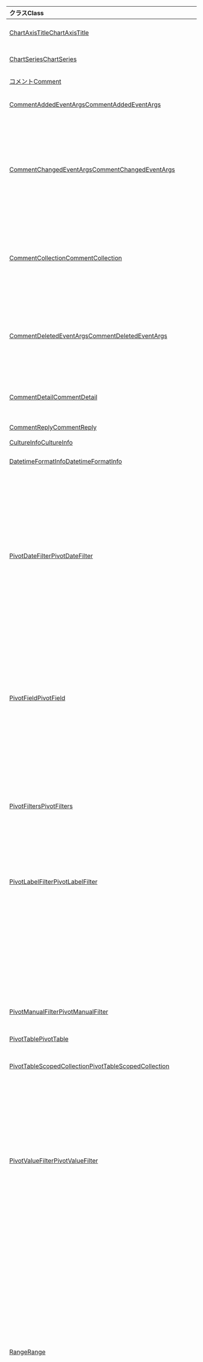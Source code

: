 | <span data-ttu-id="be925-101">クラス</span><span class="sxs-lookup"><span data-stu-id="be925-101">Class</span></span> | <span data-ttu-id="be925-102">フィールド</span><span class="sxs-lookup"><span data-stu-id="be925-102">Fields</span></span> | <span data-ttu-id="be925-103">説明</span><span class="sxs-lookup"><span data-stu-id="be925-103">Description</span></span> |
|:---|:---|:---|
|[<span data-ttu-id="be925-104">ChartAxisTitle</span><span class="sxs-lookup"><span data-stu-id="be925-104">ChartAxisTitle</span></span>](/javascript/api/excel/excel.chartaxistitle)|[<span data-ttu-id="be925-105">textOrientation</span><span class="sxs-lookup"><span data-stu-id="be925-105">textOrientation</span></span>](/javascript/api/excel/excel.chartaxistitle#textorientation)|<span data-ttu-id="be925-106">グラフ軸のタイトルに対して、テキストの方向を指定する角度を指定します。</span><span class="sxs-lookup"><span data-stu-id="be925-106">Specifies the angle to which the text is oriented for the chart axis title.</span></span>|
|[<span data-ttu-id="be925-107">ChartSeries</span><span class="sxs-lookup"><span data-stu-id="be925-107">ChartSeries</span></span>](/javascript/api/excel/excel.chartseries)|[<span data-ttu-id="be925-108">getDimensionValues (dimension: Excel. ChartSeriesDimension)</span><span class="sxs-lookup"><span data-stu-id="be925-108">getDimensionValues(dimension: Excel.ChartSeriesDimension)</span></span>](/javascript/api/excel/excel.chartseries#getdimensionvalues-dimension-)|<span data-ttu-id="be925-109">グラフの系列の1つの次元から値を取得します。</span><span class="sxs-lookup"><span data-stu-id="be925-109">Gets the values from a single dimension of the chart series.</span></span>|
|[<span data-ttu-id="be925-110">コメント</span><span class="sxs-lookup"><span data-stu-id="be925-110">Comment</span></span>](/javascript/api/excel/excel.comment)|[<span data-ttu-id="be925-111">contentType</span><span class="sxs-lookup"><span data-stu-id="be925-111">contentType</span></span>](/javascript/api/excel/excel.comment#contenttype)|<span data-ttu-id="be925-112">コメントのコンテンツタイプを取得します。</span><span class="sxs-lookup"><span data-stu-id="be925-112">Gets the content type of the comment.</span></span>|
|[<span data-ttu-id="be925-113">CommentAddedEventArgs</span><span class="sxs-lookup"><span data-stu-id="be925-113">CommentAddedEventArgs</span></span>](/javascript/api/excel/excel.commentaddedeventargs)|[<span data-ttu-id="be925-114">コメントの詳細</span><span class="sxs-lookup"><span data-stu-id="be925-114">commentDetails</span></span>](/javascript/api/excel/excel.commentaddedeventargs#commentdetails)|<span data-ttu-id="be925-115">`CommentDetail`関連付けられている返信のコメント id と id を含む配列を取得します。</span><span class="sxs-lookup"><span data-stu-id="be925-115">Gets the `CommentDetail` array that contains the comment ID and IDs of its related replies.</span></span>|
||[<span data-ttu-id="be925-116">source</span><span class="sxs-lookup"><span data-stu-id="be925-116">source</span></span>](/javascript/api/excel/excel.commentaddedeventargs#source)|<span data-ttu-id="be925-117">イベントのソースを指定します。</span><span class="sxs-lookup"><span data-stu-id="be925-117">Specifies the source of the event.</span></span>|
||[<span data-ttu-id="be925-118">type</span><span class="sxs-lookup"><span data-stu-id="be925-118">type</span></span>](/javascript/api/excel/excel.commentaddedeventargs#type)|<span data-ttu-id="be925-119">イベントの種類を取得します。</span><span class="sxs-lookup"><span data-stu-id="be925-119">Gets the type of the event.</span></span>|
||[<span data-ttu-id="be925-120">worksheetId</span><span class="sxs-lookup"><span data-stu-id="be925-120">worksheetId</span></span>](/javascript/api/excel/excel.commentaddedeventargs#worksheetid)|<span data-ttu-id="be925-121">イベントが発生したワークシートの Id を取得します。</span><span class="sxs-lookup"><span data-stu-id="be925-121">Gets the Id of the worksheet in which the event happened.</span></span>|
|[<span data-ttu-id="be925-122">CommentChangedEventArgs</span><span class="sxs-lookup"><span data-stu-id="be925-122">CommentChangedEventArgs</span></span>](/javascript/api/excel/excel.commentchangedeventargs)|[<span data-ttu-id="be925-123">changeType</span><span class="sxs-lookup"><span data-stu-id="be925-123">changeType</span></span>](/javascript/api/excel/excel.commentchangedeventargs#changetype)|<span data-ttu-id="be925-124">変更されたイベントの発生方法を表す変更の種類を取得します。</span><span class="sxs-lookup"><span data-stu-id="be925-124">Gets the change type that represents how the changed event is triggered.</span></span>|
||[<span data-ttu-id="be925-125">コメントの詳細</span><span class="sxs-lookup"><span data-stu-id="be925-125">commentDetails</span></span>](/javascript/api/excel/excel.commentchangedeventargs#commentdetails)|<span data-ttu-id="be925-126">コメントの Id とそれに関連する返信の Id が含まれているコメントの詳細配列を取得します。</span><span class="sxs-lookup"><span data-stu-id="be925-126">Get the CommentDetail array which contains the comment Id and Ids of its related replies.</span></span>|
||[<span data-ttu-id="be925-127">source</span><span class="sxs-lookup"><span data-stu-id="be925-127">source</span></span>](/javascript/api/excel/excel.commentchangedeventargs#source)|<span data-ttu-id="be925-128">イベントのソースを指定します。</span><span class="sxs-lookup"><span data-stu-id="be925-128">Specifies the source of the event.</span></span>|
||[<span data-ttu-id="be925-129">type</span><span class="sxs-lookup"><span data-stu-id="be925-129">type</span></span>](/javascript/api/excel/excel.commentchangedeventargs#type)|<span data-ttu-id="be925-130">イベントの種類を取得します。</span><span class="sxs-lookup"><span data-stu-id="be925-130">Gets the type of the event.</span></span>|
||[<span data-ttu-id="be925-131">worksheetId</span><span class="sxs-lookup"><span data-stu-id="be925-131">worksheetId</span></span>](/javascript/api/excel/excel.commentchangedeventargs#worksheetid)|<span data-ttu-id="be925-132">イベントが発生したワークシートの Id を取得します。</span><span class="sxs-lookup"><span data-stu-id="be925-132">Gets the Id of the worksheet in which the event happened.</span></span>|
|[<span data-ttu-id="be925-133">CommentCollection</span><span class="sxs-lookup"><span data-stu-id="be925-133">CommentCollection</span></span>](/javascript/api/excel/excel.commentcollection)|[<span data-ttu-id="be925-134">onAdded</span><span class="sxs-lookup"><span data-stu-id="be925-134">onAdded</span></span>](/javascript/api/excel/excel.commentcollection#onadded)|<span data-ttu-id="be925-135">コメントが追加されるときに発生します。</span><span class="sxs-lookup"><span data-stu-id="be925-135">Occurs when the comments are added.</span></span>|
||[<span data-ttu-id="be925-136">onChanged</span><span class="sxs-lookup"><span data-stu-id="be925-136">onChanged</span></span>](/javascript/api/excel/excel.commentcollection#onchanged)|<span data-ttu-id="be925-137">返信が削除されたときを含め、コメントのコレクション内のコメントまたは返信が変更されたときに発生します。</span><span class="sxs-lookup"><span data-stu-id="be925-137">Occurs when comments or replies in a comment collection are changed, including when replies are deleted.</span></span>|
||[<span data-ttu-id="be925-138">onDeleted</span><span class="sxs-lookup"><span data-stu-id="be925-138">onDeleted</span></span>](/javascript/api/excel/excel.commentcollection#ondeleted)|<span data-ttu-id="be925-139">コメントのコレクションでコメントが削除されると発生します。</span><span class="sxs-lookup"><span data-stu-id="be925-139">Occurs when comments are deleted in the comment collection.</span></span>|
|[<span data-ttu-id="be925-140">CommentDeletedEventArgs</span><span class="sxs-lookup"><span data-stu-id="be925-140">CommentDeletedEventArgs</span></span>](/javascript/api/excel/excel.commentdeletedeventargs)|[<span data-ttu-id="be925-141">コメントの詳細</span><span class="sxs-lookup"><span data-stu-id="be925-141">commentDetails</span></span>](/javascript/api/excel/excel.commentdeletedeventargs#commentdetails)|<span data-ttu-id="be925-142">`CommentDetail`関連付けられている返信のコメント id と id を含む配列を取得します。</span><span class="sxs-lookup"><span data-stu-id="be925-142">Gets the `CommentDetail` array that contains the comment ID and IDs of its related replies.</span></span>|
||[<span data-ttu-id="be925-143">source</span><span class="sxs-lookup"><span data-stu-id="be925-143">source</span></span>](/javascript/api/excel/excel.commentdeletedeventargs#source)|<span data-ttu-id="be925-144">イベントのソースを指定します。</span><span class="sxs-lookup"><span data-stu-id="be925-144">Specifies the source of the event.</span></span>|
||[<span data-ttu-id="be925-145">type</span><span class="sxs-lookup"><span data-stu-id="be925-145">type</span></span>](/javascript/api/excel/excel.commentdeletedeventargs#type)|<span data-ttu-id="be925-146">イベントの種類を取得します。</span><span class="sxs-lookup"><span data-stu-id="be925-146">Gets the type of the event.</span></span>|
||[<span data-ttu-id="be925-147">worksheetId</span><span class="sxs-lookup"><span data-stu-id="be925-147">worksheetId</span></span>](/javascript/api/excel/excel.commentdeletedeventargs#worksheetid)|<span data-ttu-id="be925-148">イベントが発生したワークシートの Id を取得します。</span><span class="sxs-lookup"><span data-stu-id="be925-148">Gets the Id of the worksheet in which the event happened.</span></span>|
|[<span data-ttu-id="be925-149">CommentDetail</span><span class="sxs-lookup"><span data-stu-id="be925-149">CommentDetail</span></span>](/javascript/api/excel/excel.commentdetail)|[<span data-ttu-id="be925-150">commentId</span><span class="sxs-lookup"><span data-stu-id="be925-150">commentId</span></span>](/javascript/api/excel/excel.commentdetail#commentid)|<span data-ttu-id="be925-151">コメントの id を表します。</span><span class="sxs-lookup"><span data-stu-id="be925-151">Represents the id of comment.</span></span>|
||[<span data-ttu-id="be925-152">replyIds</span><span class="sxs-lookup"><span data-stu-id="be925-152">replyIds</span></span>](/javascript/api/excel/excel.commentdetail#replyids)|<span data-ttu-id="be925-153">コメントに関連付けられている返信の id を表します。</span><span class="sxs-lookup"><span data-stu-id="be925-153">Represents the ids of the related replies belong to comment.</span></span>|
|[<span data-ttu-id="be925-154">CommentReply</span><span class="sxs-lookup"><span data-stu-id="be925-154">CommentReply</span></span>](/javascript/api/excel/excel.commentreply)|[<span data-ttu-id="be925-155">contentType</span><span class="sxs-lookup"><span data-stu-id="be925-155">contentType</span></span>](/javascript/api/excel/excel.commentreply#contenttype)|<span data-ttu-id="be925-156">返信のコンテンツの種類。</span><span class="sxs-lookup"><span data-stu-id="be925-156">The content type of the reply.</span></span>|
|[<span data-ttu-id="be925-157">CultureInfo</span><span class="sxs-lookup"><span data-stu-id="be925-157">CultureInfo</span></span>](/javascript/api/excel/excel.cultureinfo)|[<span data-ttu-id="be925-158">datetimeFormat</span><span class="sxs-lookup"><span data-stu-id="be925-158">datetimeFormat</span></span>](/javascript/api/excel/excel.cultureinfo#datetimeformat)|<span data-ttu-id="be925-159">日付と時刻を表示するためのカルチャに適した形式を定義します。</span><span class="sxs-lookup"><span data-stu-id="be925-159">Defines the culturally appropriate format of displaying date and time.</span></span>|
|[<span data-ttu-id="be925-160">DatetimeFormatInfo</span><span class="sxs-lookup"><span data-stu-id="be925-160">DatetimeFormatInfo</span></span>](/javascript/api/excel/excel.datetimeformatinfo)|[<span data-ttu-id="be925-161">dateSeparator</span><span class="sxs-lookup"><span data-stu-id="be925-161">dateSeparator</span></span>](/javascript/api/excel/excel.datetimeformatinfo#dateseparator)|<span data-ttu-id="be925-162">日付の区切り文字として使用される文字列を取得します。</span><span class="sxs-lookup"><span data-stu-id="be925-162">Gets the string used as the date separator.</span></span>|
||[<span data-ttu-id="be925-163">longDatePattern</span><span class="sxs-lookup"><span data-stu-id="be925-163">longDatePattern</span></span>](/javascript/api/excel/excel.datetimeformatinfo#longdatepattern)|<span data-ttu-id="be925-164">長い日付の値の書式指定文字列を取得します。</span><span class="sxs-lookup"><span data-stu-id="be925-164">Gets the format string for a long date value.</span></span>|
||[<span data-ttu-id="be925-165">longTimePattern</span><span class="sxs-lookup"><span data-stu-id="be925-165">longTimePattern</span></span>](/javascript/api/excel/excel.datetimeformatinfo#longtimepattern)|<span data-ttu-id="be925-166">長い時間の値の書式指定文字列を取得します。</span><span class="sxs-lookup"><span data-stu-id="be925-166">Gets the format string for a long time value.</span></span>|
||[<span data-ttu-id="be925-167">短い日付パターン</span><span class="sxs-lookup"><span data-stu-id="be925-167">shortDatePattern</span></span>](/javascript/api/excel/excel.datetimeformatinfo#shortdatepattern)|<span data-ttu-id="be925-168">短い日付の値の書式文字列を取得します。</span><span class="sxs-lookup"><span data-stu-id="be925-168">Gets the format string for a short date value.</span></span>|
||[<span data-ttu-id="be925-169">timeSeparator</span><span class="sxs-lookup"><span data-stu-id="be925-169">timeSeparator</span></span>](/javascript/api/excel/excel.datetimeformatinfo#timeseparator)|<span data-ttu-id="be925-170">時刻の区切り記号として使用される文字列を取得します。</span><span class="sxs-lookup"><span data-stu-id="be925-170">Gets the string used as the time separator.</span></span>|
|[<span data-ttu-id="be925-171">PivotDateFilter</span><span class="sxs-lookup"><span data-stu-id="be925-171">PivotDateFilter</span></span>](/javascript/api/excel/excel.pivotdatefilter)|[<span data-ttu-id="be925-172">comparator</span><span class="sxs-lookup"><span data-stu-id="be925-172">comparator</span></span>](/javascript/api/excel/excel.pivotdatefilter#comparator)|<span data-ttu-id="be925-173">比較演算子は、他の値を比較する静的な値です。</span><span class="sxs-lookup"><span data-stu-id="be925-173">The comparator is the static value to which other values are compared.</span></span>|
||[<span data-ttu-id="be925-174">condition</span><span class="sxs-lookup"><span data-stu-id="be925-174">condition</span></span>](/javascript/api/excel/excel.pivotdatefilter#condition)|<span data-ttu-id="be925-175">必要なフィルター条件を定義するフィルターの条件を指定します。</span><span class="sxs-lookup"><span data-stu-id="be925-175">Specifies the condition for the filter, which defines the necessary filtering criteria.</span></span>|
||[<span data-ttu-id="be925-176">排他</span><span class="sxs-lookup"><span data-stu-id="be925-176">exclusive</span></span>](/javascript/api/excel/excel.pivotdatefilter#exclusive)|<span data-ttu-id="be925-177">True の場合、フィルターは条件に一致するアイテムを *除外* します。</span><span class="sxs-lookup"><span data-stu-id="be925-177">If true, filter *excludes* items that meet criteria.</span></span>|
||[<span data-ttu-id="be925-178">lowerBound</span><span class="sxs-lookup"><span data-stu-id="be925-178">lowerBound</span></span>](/javascript/api/excel/excel.pivotdatefilter#lowerbound)|<span data-ttu-id="be925-179">フィルター条件の範囲の下限を指定し `Between` ます。</span><span class="sxs-lookup"><span data-stu-id="be925-179">The lower-bound of the range for the `Between` filter condition.</span></span>|
||[<span data-ttu-id="be925-180">upperBound</span><span class="sxs-lookup"><span data-stu-id="be925-180">upperBound</span></span>](/javascript/api/excel/excel.pivotdatefilter#upperbound)|<span data-ttu-id="be925-181">フィルター条件の範囲の上限を指定し `Between` ます。</span><span class="sxs-lookup"><span data-stu-id="be925-181">The upper-bound of the range for the `Between` filter condition.</span></span>|
||[<span data-ttu-id="be925-182">wholeDays</span><span class="sxs-lookup"><span data-stu-id="be925-182">wholeDays</span></span>](/javascript/api/excel/excel.pivotdatefilter#wholedays)|<span data-ttu-id="be925-183">`Equals`、、 `Before` `After` 、および `Between` フィルター条件の場合、比較を日単位で行う必要があるかどうかを示します。</span><span class="sxs-lookup"><span data-stu-id="be925-183">For `Equals`, `Before`, `After`, and `Between` filter conditions, indicates if comparisons should be made as whole days.</span></span>|
|[<span data-ttu-id="be925-184">PivotField</span><span class="sxs-lookup"><span data-stu-id="be925-184">PivotField</span></span>](/javascript/api/excel/excel.pivotfield)|[<span data-ttu-id="be925-185">applyFilter (filter: PivotFilters)</span><span class="sxs-lookup"><span data-stu-id="be925-185">applyFilter(filter: Excel.PivotFilters)</span></span>](/javascript/api/excel/excel.pivotfield#applyfilter-filter-)|<span data-ttu-id="be925-186">1つまたは複数のフィールドの現在の PivotFilters を設定し、フィールドに適用します。</span><span class="sxs-lookup"><span data-stu-id="be925-186">Sets one or more of the field's current PivotFilters and applies them to the field.</span></span>|
||[<span data-ttu-id="be925-187">clearAllFilters ()</span><span class="sxs-lookup"><span data-stu-id="be925-187">clearAllFilters()</span></span>](/javascript/api/excel/excel.pivotfield#clearallfilters--)|<span data-ttu-id="be925-188">すべてのフィールドフィルターのすべての条件をクリアします。</span><span class="sxs-lookup"><span data-stu-id="be925-188">Clears all criteria from all of the field's filters.</span></span>|
||[<span data-ttu-id="be925-189">clearFilter (filterType: PivotFilterType)</span><span class="sxs-lookup"><span data-stu-id="be925-189">clearFilter(filterType: Excel.PivotFilterType)</span></span>](/javascript/api/excel/excel.pivotfield#clearfilter-filtertype-)|<span data-ttu-id="be925-190">指定した種類のフィールドのフィルターから、すべての既存の条件を削除します (現在適用されている場合)。</span><span class="sxs-lookup"><span data-stu-id="be925-190">Clears all existing criteria from the field's filter of the given type (if one is currently applied).</span></span>|
||[<span data-ttu-id="be925-191">getFilters ()</span><span class="sxs-lookup"><span data-stu-id="be925-191">getFilters()</span></span>](/javascript/api/excel/excel.pivotfield#getfilters--)|<span data-ttu-id="be925-192">フィールドに現在適用されているすべてのフィルターを取得します。</span><span class="sxs-lookup"><span data-stu-id="be925-192">Gets all filters currently applied on the field.</span></span>|
||[<span data-ttu-id="be925-193">isFiltered (filterType?: PivotFilterType)</span><span class="sxs-lookup"><span data-stu-id="be925-193">isFiltered(filterType?: Excel.PivotFilterType)</span></span>](/javascript/api/excel/excel.pivotfield#isfiltered-filtertype-)|<span data-ttu-id="be925-194">フィールドに適用されているフィルターがあるかどうかを確認します。</span><span class="sxs-lookup"><span data-stu-id="be925-194">Checks if there are any applied filters on the field.</span></span>|
|[<span data-ttu-id="be925-195">PivotFilters</span><span class="sxs-lookup"><span data-stu-id="be925-195">PivotFilters</span></span>](/javascript/api/excel/excel.pivotfilters)|[<span data-ttu-id="be925-196">dateFilter</span><span class="sxs-lookup"><span data-stu-id="be925-196">dateFilter</span></span>](/javascript/api/excel/excel.pivotfilters#datefilter)|<span data-ttu-id="be925-197">ピボットフィールドの現在適用されている日付フィルター。</span><span class="sxs-lookup"><span data-stu-id="be925-197">The PivotField's currently applied date filter.</span></span>|
||[<span data-ttu-id="be925-198">labelFilter</span><span class="sxs-lookup"><span data-stu-id="be925-198">labelFilter</span></span>](/javascript/api/excel/excel.pivotfilters#labelfilter)|<span data-ttu-id="be925-199">ピボットフィールドの現在適用されているラベルフィルター。</span><span class="sxs-lookup"><span data-stu-id="be925-199">The PivotField's currently applied label filter.</span></span>|
||[<span data-ttu-id="be925-200">manualFilter</span><span class="sxs-lookup"><span data-stu-id="be925-200">manualFilter</span></span>](/javascript/api/excel/excel.pivotfilters#manualfilter)|<span data-ttu-id="be925-201">ピボットフィールドの現在適用されている手動フィルター。</span><span class="sxs-lookup"><span data-stu-id="be925-201">The PivotField's currently applied manual filter.</span></span>|
||[<span data-ttu-id="be925-202">valueFilter</span><span class="sxs-lookup"><span data-stu-id="be925-202">valueFilter</span></span>](/javascript/api/excel/excel.pivotfilters#valuefilter)|<span data-ttu-id="be925-203">ピボットフィールドの現在適用されている値フィルター。</span><span class="sxs-lookup"><span data-stu-id="be925-203">The PivotField's currently applied value filter.</span></span>|
|[<span data-ttu-id="be925-204">PivotLabelFilter</span><span class="sxs-lookup"><span data-stu-id="be925-204">PivotLabelFilter</span></span>](/javascript/api/excel/excel.pivotlabelfilter)|[<span data-ttu-id="be925-205">comparator</span><span class="sxs-lookup"><span data-stu-id="be925-205">comparator</span></span>](/javascript/api/excel/excel.pivotlabelfilter#comparator)|<span data-ttu-id="be925-206">比較演算子は、他の値を比較する静的な値です。</span><span class="sxs-lookup"><span data-stu-id="be925-206">The comparator is the static value to which other values are compared.</span></span>|
||[<span data-ttu-id="be925-207">condition</span><span class="sxs-lookup"><span data-stu-id="be925-207">condition</span></span>](/javascript/api/excel/excel.pivotlabelfilter#condition)|<span data-ttu-id="be925-208">必要なフィルター条件を定義するフィルターの条件を指定します。</span><span class="sxs-lookup"><span data-stu-id="be925-208">Specifies the condition for the filter, which defines the necessary filtering criteria.</span></span>|
||[<span data-ttu-id="be925-209">排他</span><span class="sxs-lookup"><span data-stu-id="be925-209">exclusive</span></span>](/javascript/api/excel/excel.pivotlabelfilter#exclusive)|<span data-ttu-id="be925-210">True の場合、フィルターは条件に一致するアイテムを *除外* します。</span><span class="sxs-lookup"><span data-stu-id="be925-210">If true, filter *excludes* items that meet criteria.</span></span>|
||[<span data-ttu-id="be925-211">lowerBound</span><span class="sxs-lookup"><span data-stu-id="be925-211">lowerBound</span></span>](/javascript/api/excel/excel.pivotlabelfilter#lowerbound)|<span data-ttu-id="be925-212">フィルター条件間の範囲の下限。</span><span class="sxs-lookup"><span data-stu-id="be925-212">The lower-bound of the range for the Between filter condition.</span></span>|
||[<span data-ttu-id="be925-213">副</span><span class="sxs-lookup"><span data-stu-id="be925-213">substring</span></span>](/javascript/api/excel/excel.pivotlabelfilter#substring)|<span data-ttu-id="be925-214">`BeginsWith`、、 `EndsWith` およびフィルター条件で使用される部分文字列 `Contains` 。</span><span class="sxs-lookup"><span data-stu-id="be925-214">The substring used for `BeginsWith`, `EndsWith`, and `Contains` filter conditions.</span></span>|
||[<span data-ttu-id="be925-215">upperBound</span><span class="sxs-lookup"><span data-stu-id="be925-215">upperBound</span></span>](/javascript/api/excel/excel.pivotlabelfilter#upperbound)|<span data-ttu-id="be925-216">フィルター条件の間の範囲の上限を指定します。</span><span class="sxs-lookup"><span data-stu-id="be925-216">The upper-bound of the range for the Between filter condition.</span></span>|
|[<span data-ttu-id="be925-217">PivotManualFilter</span><span class="sxs-lookup"><span data-stu-id="be925-217">PivotManualFilter</span></span>](/javascript/api/excel/excel.pivotmanualfilter)|[<span data-ttu-id="be925-218">selectedItems</span><span class="sxs-lookup"><span data-stu-id="be925-218">selectedItems</span></span>](/javascript/api/excel/excel.pivotmanualfilter#selecteditems)|<span data-ttu-id="be925-219">手動でフィルター処理するために選択されたアイテムのリスト。</span><span class="sxs-lookup"><span data-stu-id="be925-219">A list of selected items to manually filter.</span></span>|
|[<span data-ttu-id="be925-220">PivotTable</span><span class="sxs-lookup"><span data-stu-id="be925-220">PivotTable</span></span>](/javascript/api/excel/excel.pivottable)|[<span data-ttu-id="be925-221">Allow多重 Filtersperfield</span><span class="sxs-lookup"><span data-stu-id="be925-221">allowMultipleFiltersPerField</span></span>](/javascript/api/excel/excel.pivottable#allowmultiplefiltersperfield)|<span data-ttu-id="be925-222">ピボットテーブルで、テーブル内の特定の PivotField に対して複数の PivotFilters を適用できるかどうかを指定します。</span><span class="sxs-lookup"><span data-stu-id="be925-222">Specifies if the PivotTable allows the application of multiple PivotFilters on a given PivotField in the table.</span></span>|
|[<span data-ttu-id="be925-223">PivotTableScopedCollection</span><span class="sxs-lookup"><span data-stu-id="be925-223">PivotTableScopedCollection</span></span>](/javascript/api/excel/excel.pivottablescopedcollection)|[<span data-ttu-id="be925-224">getCount()</span><span class="sxs-lookup"><span data-stu-id="be925-224">getCount()</span></span>](/javascript/api/excel/excel.pivottablescopedcollection#getcount--)|<span data-ttu-id="be925-225">コレクション内のピボットテーブルの数を取得します。</span><span class="sxs-lookup"><span data-stu-id="be925-225">Gets the number of PivotTables in the collection.</span></span>|
||[<span data-ttu-id="be925-226">getFirst()</span><span class="sxs-lookup"><span data-stu-id="be925-226">getFirst()</span></span>](/javascript/api/excel/excel.pivottablescopedcollection#getfirst--)|<span data-ttu-id="be925-227">コレクション内の最初のピボットテーブルを取得します。</span><span class="sxs-lookup"><span data-stu-id="be925-227">Gets the first PivotTable in the collection.</span></span>|
||[<span data-ttu-id="be925-228">getItem(key: string)</span><span class="sxs-lookup"><span data-stu-id="be925-228">getItem(key: string)</span></span>](/javascript/api/excel/excel.pivottablescopedcollection#getitem-key-)|<span data-ttu-id="be925-229">名前に基づいてピボットテーブルを取得します。</span><span class="sxs-lookup"><span data-stu-id="be925-229">Gets a PivotTable by name.</span></span>|
||[<span data-ttu-id="be925-230">getItemOrNullObject(name: string)</span><span class="sxs-lookup"><span data-stu-id="be925-230">getItemOrNullObject(name: string)</span></span>](/javascript/api/excel/excel.pivottablescopedcollection#getitemornullobject-name-)|<span data-ttu-id="be925-231">名前に基づいてピボットテーブルを取得します。</span><span class="sxs-lookup"><span data-stu-id="be925-231">Gets a PivotTable by name.</span></span>|
||[<span data-ttu-id="be925-232">items</span><span class="sxs-lookup"><span data-stu-id="be925-232">items</span></span>](/javascript/api/excel/excel.pivottablescopedcollection#items)|<span data-ttu-id="be925-233">このコレクション内に読み込まれた子アイテムを取得します。</span><span class="sxs-lookup"><span data-stu-id="be925-233">Gets the loaded child items in this collection.</span></span>|
|[<span data-ttu-id="be925-234">PivotValueFilter</span><span class="sxs-lookup"><span data-stu-id="be925-234">PivotValueFilter</span></span>](/javascript/api/excel/excel.pivotvaluefilter)|[<span data-ttu-id="be925-235">comparator</span><span class="sxs-lookup"><span data-stu-id="be925-235">comparator</span></span>](/javascript/api/excel/excel.pivotvaluefilter#comparator)|<span data-ttu-id="be925-236">比較演算子は、他の値を比較する静的な値です。</span><span class="sxs-lookup"><span data-stu-id="be925-236">The comparator is the static value to which other values are compared.</span></span>|
||[<span data-ttu-id="be925-237">condition</span><span class="sxs-lookup"><span data-stu-id="be925-237">condition</span></span>](/javascript/api/excel/excel.pivotvaluefilter#condition)|<span data-ttu-id="be925-238">必要なフィルター条件を定義するフィルターの条件を指定します。</span><span class="sxs-lookup"><span data-stu-id="be925-238">Specifies the condition for the filter, which defines the necessary filtering criteria.</span></span>|
||[<span data-ttu-id="be925-239">排他</span><span class="sxs-lookup"><span data-stu-id="be925-239">exclusive</span></span>](/javascript/api/excel/excel.pivotvaluefilter#exclusive)|<span data-ttu-id="be925-240">True の場合、フィルターは条件に一致するアイテムを *除外* します。</span><span class="sxs-lookup"><span data-stu-id="be925-240">If true, filter *excludes* items that meet criteria.</span></span>|
||[<span data-ttu-id="be925-241">lowerBound</span><span class="sxs-lookup"><span data-stu-id="be925-241">lowerBound</span></span>](/javascript/api/excel/excel.pivotvaluefilter#lowerbound)|<span data-ttu-id="be925-242">フィルター条件の範囲の下限を指定し `Between` ます。</span><span class="sxs-lookup"><span data-stu-id="be925-242">The lower-bound of the range for the `Between` filter condition.</span></span>|
||[<span data-ttu-id="be925-243">selectionType</span><span class="sxs-lookup"><span data-stu-id="be925-243">selectionType</span></span>](/javascript/api/excel/excel.pivotvaluefilter#selectiontype)|<span data-ttu-id="be925-244">フィルターを上位/下位 N 個のアイテム、上位/下位 n%、上位/下位 N 個の合計にするかどうかを指定します。</span><span class="sxs-lookup"><span data-stu-id="be925-244">Specifies if the filter is for the top/bottom N items, top/bottom N percent, or top/bottom N sum.</span></span>|
||[<span data-ttu-id="be925-245">基準</span><span class="sxs-lookup"><span data-stu-id="be925-245">threshold</span></span>](/javascript/api/excel/excel.pivotvaluefilter#threshold)|<span data-ttu-id="be925-246">上位/下位フィルター条件に対してフィルター処理するアイテム、パーセント、または合計の "N" 個のしきい値。</span><span class="sxs-lookup"><span data-stu-id="be925-246">The "N" threshold number of items, percent, or sum to be filtered for a Top/Bottom filter condition.</span></span>|
||[<span data-ttu-id="be925-247">upperBound</span><span class="sxs-lookup"><span data-stu-id="be925-247">upperBound</span></span>](/javascript/api/excel/excel.pivotvaluefilter#upperbound)|<span data-ttu-id="be925-248">フィルター条件の範囲の上限を指定し `Between` ます。</span><span class="sxs-lookup"><span data-stu-id="be925-248">The upper-bound of the range for the `Between` filter condition.</span></span>|
||[<span data-ttu-id="be925-249">value</span><span class="sxs-lookup"><span data-stu-id="be925-249">value</span></span>](/javascript/api/excel/excel.pivotvaluefilter#value)|<span data-ttu-id="be925-250">フィルター処理の対象となるフィールドで選択されている "value" の名前です。</span><span class="sxs-lookup"><span data-stu-id="be925-250">Name of the chosen "value" in the field by which to filter.</span></span>|
|[<span data-ttu-id="be925-251">Range</span><span class="sxs-lookup"><span data-stu-id="be925-251">Range</span></span>](/javascript/api/excel/excel.range)|[<span data-ttu-id="be925-252">getDirectPrecedents 元 ()</span><span class="sxs-lookup"><span data-stu-id="be925-252">getDirectPrecedents()</span></span>](/javascript/api/excel/excel.range#getdirectprecedents--)|<span data-ttu-id="be925-253">同じワークシートまたは複数のワークシート内のセルのすべての直接の参照元を含む範囲を表す WorkbookRangeAreas オブジェクトを返します。</span><span class="sxs-lookup"><span data-stu-id="be925-253">Returns a WorkbookRangeAreas object that represents the range containing all the direct precedents of a cell in same worksheet or in multiple worksheets.</span></span>|
||[<span data-ttu-id="be925-254">getPivotTables テーブル (fullyContained?: boolean)</span><span class="sxs-lookup"><span data-stu-id="be925-254">getPivotTables(fullyContained?: boolean)</span></span>](/javascript/api/excel/excel.range#getpivottables-fullycontained-)|<span data-ttu-id="be925-255">範囲に重なっているピボットテーブルのスコープ設定されたコレクションを取得します。</span><span class="sxs-lookup"><span data-stu-id="be925-255">Gets a scoped collection of PivotTables that overlap with the range.</span></span>|
||[<span data-ttu-id="be925-256">getSpillParent()</span><span class="sxs-lookup"><span data-stu-id="be925-256">getSpillParent()</span></span>](/javascript/api/excel/excel.range#getspillparent--)|<span data-ttu-id="be925-257">スピルするセルのアンカー セルを含む範囲オブジェクトを取得します。</span><span class="sxs-lookup"><span data-stu-id="be925-257">Gets the range object containing the anchor cell for a cell getting spilled into.</span></span>|
||[<span data-ttu-id="be925-258">getSpillParentOrNullObject()</span><span class="sxs-lookup"><span data-stu-id="be925-258">getSpillParentOrNullObject()</span></span>](/javascript/api/excel/excel.range#getspillparentornullobject--)|<span data-ttu-id="be925-259">スピルするセルのアンカー セルを含む範囲オブジェクトを取得します。</span><span class="sxs-lookup"><span data-stu-id="be925-259">Gets the range object containing the anchor cell for a cell getting spilled into.</span></span>|
||[<span data-ttu-id="be925-260">getSpillingToRange()</span><span class="sxs-lookup"><span data-stu-id="be925-260">getSpillingToRange()</span></span>](/javascript/api/excel/excel.range#getspillingtorange--)|<span data-ttu-id="be925-261">アンカー セルで呼び出されたとき、スピル範囲を含む範囲オブジェクトを取得します。</span><span class="sxs-lookup"><span data-stu-id="be925-261">Gets the range object containing the spill range when called on an anchor cell.</span></span>|
||[<span data-ttu-id="be925-262">getSpillingToRangeOrNullObject()</span><span class="sxs-lookup"><span data-stu-id="be925-262">getSpillingToRangeOrNullObject()</span></span>](/javascript/api/excel/excel.range#getspillingtorangeornullobject--)|<span data-ttu-id="be925-263">アンカー セルで呼び出されたとき、スピル範囲を含む範囲オブジェクトを取得します。</span><span class="sxs-lookup"><span data-stu-id="be925-263">Gets the range object containing the spill range when called on an anchor cell.</span></span>|
||[<span data-ttu-id="be925-264">hasSpill</span><span class="sxs-lookup"><span data-stu-id="be925-264">hasSpill</span></span>](/javascript/api/excel/excel.range#hasspill)|<span data-ttu-id="be925-265">すべてのセルにスピル ボーダーがあるかどうかを表します。</span><span class="sxs-lookup"><span data-stu-id="be925-265">Represents if all cells have a spill border.</span></span>|
||[<span data-ttu-id="be925-266">番号 Formatcategories</span><span class="sxs-lookup"><span data-stu-id="be925-266">numberFormatCategories</span></span>](/javascript/api/excel/excel.range#numberformatcategories)|<span data-ttu-id="be925-267">各セルの数値形式のカテゴリを表します。</span><span class="sxs-lookup"><span data-stu-id="be925-267">Represents the category of number format of each cell.</span></span>|
||[<span data-ttu-id="be925-268">savedAsArray</span><span class="sxs-lookup"><span data-stu-id="be925-268">savedAsArray</span></span>](/javascript/api/excel/excel.range#savedasarray)|<span data-ttu-id="be925-269">すべてのセルが配列数式として保存されるかどうかを表します。</span><span class="sxs-lookup"><span data-stu-id="be925-269">Represents if ALL the cells would be saved as an array formula.</span></span>|
|[<span data-ttu-id="be925-270">RangeAreasCollection</span><span class="sxs-lookup"><span data-stu-id="be925-270">RangeAreasCollection</span></span>](/javascript/api/excel/excel.rangeareascollection)|[<span data-ttu-id="be925-271">getCount()</span><span class="sxs-lookup"><span data-stu-id="be925-271">getCount()</span></span>](/javascript/api/excel/excel.rangeareascollection#getcount--)|<span data-ttu-id="be925-272">このコレクション内の RangeAreas オブジェクトの数を取得します。</span><span class="sxs-lookup"><span data-stu-id="be925-272">Gets the number of RangeAreas objects in this collection.</span></span>|
||[<span data-ttu-id="be925-273">getItemAt(index: number)</span><span class="sxs-lookup"><span data-stu-id="be925-273">getItemAt(index: number)</span></span>](/javascript/api/excel/excel.rangeareascollection#getitemat-index-)|<span data-ttu-id="be925-274">コレクション内の位置に基づいて RangeAreas オブジェクトを返します。</span><span class="sxs-lookup"><span data-stu-id="be925-274">Returns the RangeAreas object based on position in the collection.</span></span>|
||[<span data-ttu-id="be925-275">items</span><span class="sxs-lookup"><span data-stu-id="be925-275">items</span></span>](/javascript/api/excel/excel.rangeareascollection#items)|<span data-ttu-id="be925-276">このコレクション内に読み込まれた子アイテムを取得します。</span><span class="sxs-lookup"><span data-stu-id="be925-276">Gets the loaded child items in this collection.</span></span>|
|[<span data-ttu-id="be925-277">WorkbookRangeAreas</span><span class="sxs-lookup"><span data-stu-id="be925-277">WorkbookRangeAreas</span></span>](/javascript/api/excel/excel.workbookrangeareas)|[<span data-ttu-id="be925-278">getRangeAreasBySheet (key: string)</span><span class="sxs-lookup"><span data-stu-id="be925-278">getRangeAreasBySheet(key: string)</span></span>](/javascript/api/excel/excel.workbookrangeareas#getrangeareasbysheet-key-)|<span data-ttu-id="be925-279">`RangeAreas`ワークシート ID またはコレクション内の名前に基づいてオブジェクトを返します。</span><span class="sxs-lookup"><span data-stu-id="be925-279">Returns the `RangeAreas` object based on worksheet ID or name in the collection.</span></span>|
||[<span data-ttu-id="be925-280">getRangeAreasOrNullObjectBySheet (key: string)</span><span class="sxs-lookup"><span data-stu-id="be925-280">getRangeAreasOrNullObjectBySheet(key: string)</span></span>](/javascript/api/excel/excel.workbookrangeareas#getrangeareasornullobjectbysheet-key-)|<span data-ttu-id="be925-281">`RangeAreas`ワークシートの名前またはコレクション内の ID に基づいてオブジェクトを返します。</span><span class="sxs-lookup"><span data-stu-id="be925-281">Returns the `RangeAreas` object based on worksheet name or ID in the collection.</span></span>|
||[<span data-ttu-id="be925-282">addresses</span><span class="sxs-lookup"><span data-stu-id="be925-282">addresses</span></span>](/javascript/api/excel/excel.workbookrangeareas#addresses)|<span data-ttu-id="be925-283">A1 形式のアドレスの配列を返します。</span><span class="sxs-lookup"><span data-stu-id="be925-283">Returns an array of address in A1-style.</span></span>|
||[<span data-ttu-id="be925-284">areas</span><span class="sxs-lookup"><span data-stu-id="be925-284">areas</span></span>](/javascript/api/excel/excel.workbookrangeareas#areas)|<span data-ttu-id="be925-285">オブジェクトを返し `RangeAreasCollection` ます。</span><span class="sxs-lookup"><span data-stu-id="be925-285">Returns the `RangeAreasCollection` object.</span></span>|
||[<span data-ttu-id="be925-286">域</span><span class="sxs-lookup"><span data-stu-id="be925-286">ranges</span></span>](/javascript/api/excel/excel.workbookrangeareas#ranges)|<span data-ttu-id="be925-287">オブジェクト内のこのオブジェクトを構成する範囲を返し  `RangeCollection`   ます。</span><span class="sxs-lookup"><span data-stu-id="be925-287">Returns ranges that comprise this object in a `RangeCollection` object.</span></span>|
|[<span data-ttu-id="be925-288">Worksheet</span><span class="sxs-lookup"><span data-stu-id="be925-288">Worksheet</span></span>](/javascript/api/excel/excel.worksheet)|[<span data-ttu-id="be925-289">customProperties</span><span class="sxs-lookup"><span data-stu-id="be925-289">customProperties</span></span>](/javascript/api/excel/excel.worksheet#customproperties)|<span data-ttu-id="be925-290">ワークシートレベルのカスタムプロパティのコレクションを取得します。</span><span class="sxs-lookup"><span data-stu-id="be925-290">Gets a collection of worksheet-level custom properties.</span></span>|
|[<span data-ttu-id="be925-291">WorksheetCustomProperty</span><span class="sxs-lookup"><span data-stu-id="be925-291">WorksheetCustomProperty</span></span>](/javascript/api/excel/excel.worksheetcustomproperty)|[<span data-ttu-id="be925-292">delete()</span><span class="sxs-lookup"><span data-stu-id="be925-292">delete()</span></span>](/javascript/api/excel/excel.worksheetcustomproperty#delete--)|<span data-ttu-id="be925-293">カスタム プロパティを削除します。</span><span class="sxs-lookup"><span data-stu-id="be925-293">Deletes the custom property.</span></span>|
||[<span data-ttu-id="be925-294">key</span><span class="sxs-lookup"><span data-stu-id="be925-294">key</span></span>](/javascript/api/excel/excel.worksheetcustomproperty#key)|<span data-ttu-id="be925-295">カスタム プロパティのキーを取得します。</span><span class="sxs-lookup"><span data-stu-id="be925-295">Gets the key of the custom property.</span></span>|
||[<span data-ttu-id="be925-296">value</span><span class="sxs-lookup"><span data-stu-id="be925-296">value</span></span>](/javascript/api/excel/excel.worksheetcustomproperty#value)|<span data-ttu-id="be925-297">カスタム プロパティの値を取得または設定します。</span><span class="sxs-lookup"><span data-stu-id="be925-297">Gets or sets the value of the custom property.</span></span>|
|[<span data-ttu-id="be925-298">WorksheetCustomPropertyCollection</span><span class="sxs-lookup"><span data-stu-id="be925-298">WorksheetCustomPropertyCollection</span></span>](/javascript/api/excel/excel.worksheetcustompropertycollection)|[<span data-ttu-id="be925-299">add (key: string, value: string)</span><span class="sxs-lookup"><span data-stu-id="be925-299">add(key: string, value: string)</span></span>](/javascript/api/excel/excel.worksheetcustompropertycollection#add-key--value-)|<span data-ttu-id="be925-300">指定したキーに対応する新しいカスタムプロパティを追加します。</span><span class="sxs-lookup"><span data-stu-id="be925-300">Adds a new custom property that maps to the provided key.</span></span>|
||[<span data-ttu-id="be925-301">getCount()</span><span class="sxs-lookup"><span data-stu-id="be925-301">getCount()</span></span>](/javascript/api/excel/excel.worksheetcustompropertycollection#getcount--)|<span data-ttu-id="be925-302">このワークシートのカスタムプロパティの数を取得します。</span><span class="sxs-lookup"><span data-stu-id="be925-302">Gets the number of custom properties on this worksheet.</span></span>|
||[<span data-ttu-id="be925-303">getItem(key: string)</span><span class="sxs-lookup"><span data-stu-id="be925-303">getItem(key: string)</span></span>](/javascript/api/excel/excel.worksheetcustompropertycollection#getitem-key-)|<span data-ttu-id="be925-304">キーを使用してカスタム プロパティ オブジェクトを取得します。大文字と小文字は区別されません。</span><span class="sxs-lookup"><span data-stu-id="be925-304">Gets a custom property object by its key, which is case-insensitive.</span></span>|
||[<span data-ttu-id="be925-305">getItemOrNullObject(key: string)</span><span class="sxs-lookup"><span data-stu-id="be925-305">getItemOrNullObject(key: string)</span></span>](/javascript/api/excel/excel.worksheetcustompropertycollection#getitemornullobject-key-)|<span data-ttu-id="be925-306">キーを使用してカスタム プロパティ オブジェクトを取得します。大文字と小文字は区別されません。</span><span class="sxs-lookup"><span data-stu-id="be925-306">Gets a custom property object by its key, which is case-insensitive.</span></span>|
||[<span data-ttu-id="be925-307">items</span><span class="sxs-lookup"><span data-stu-id="be925-307">items</span></span>](/javascript/api/excel/excel.worksheetcustompropertycollection#items)|<span data-ttu-id="be925-308">このコレクション内に読み込まれた子アイテムを取得します。</span><span class="sxs-lookup"><span data-stu-id="be925-308">Gets the loaded child items in this collection.</span></span>|
